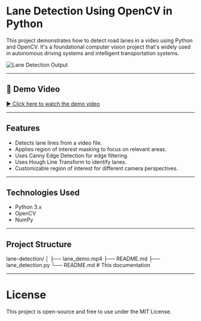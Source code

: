 #  Lane Detection Using OpenCV in Python

This project demonstrates how to detect road lanes in a video using Python and OpenCV. It's a foundational computer vision project that's widely used in autonomous driving systems and intelligent transportation systems.

![Lane Detection Output](https://user-images.githubusercontent.com/your-image-link/lane_detection.gif)

---
## 🎥 Demo Video

[▶️ Click here to watch the demo video](lane_demo.mp4)


---

##  Features

- Detects lane lines from a video file.
- Applies region of interest masking to focus on relevant areas.
- Uses Canny Edge Detection for edge filtering.
- Uses Hough Line Transform to identify lanes.
- Customizable region of interest for different camera perspectives.

---

##  Technologies Used

- Python 3.x
- OpenCV
- NumPy

---

## Project Structure

lane-detection/
│
├── lane_demo.mp4
├── README.md
├── lane_detection.py
└── README.md # This documentation


---

# License
This project is open-source and free to use under the MIT License.
